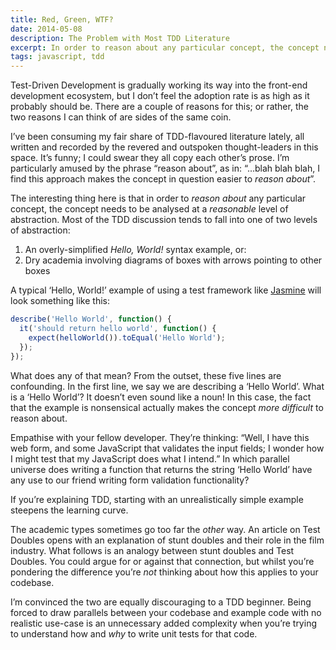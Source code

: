 ```yaml
---
title: Red, Green, WTF?
date: 2014-05-08
description: The Problem with Most TDD Literature
excerpt: In order to reason about any particular concept, the concept needs to be analysed at a reasonable level of abstraction. Here’s what we’re getting wrong when introducing test-driven JavaScript development.
tags: javascript, tdd
---
```


Test-Driven Development is gradually working its way into the front-end
development ecosystem, but I don’t feel the adoption rate is as high as it
probably should be. There are a couple of reasons for this; or rather, the two
reasons I can think of are sides of the same coin.

I’ve been consuming my fair share of TDD-flavoured literature lately, all
written and recorded by the revered and outspoken thought-leaders in this
space. It’s funny; I could swear they all copy each other’s prose. I’m
particularly amused by the phrase “reason about”, as in: “…blah blah blah, I
find this approach makes the concept in question easier to *reason about*”.

The interesting thing here is that in order to *reason about* any particular
concept, the concept needs to be analysed at a *reasonable* level of
abstraction. Most of the TDD discussion tends to fall into one of two levels of
abstraction:

1. An overly-simplified *Hello, World!* syntax example, or:
2. Dry academia involving diagrams of boxes with arrows pointing to other boxes

A typical ‘Hello, World!’ example of using a test framework like
[Jasmine](https://github.com/pivotal/jasmine) will look something like this:

~~~javascript
describe('Hello World', function() {
  it('should return hello world', function() {
    expect(helloWorld()).toEqual('Hello World');
  });
});
~~~

What does any of that mean? From the outset, these five lines are confounding.
In the first line, we say we are describing a ‘Hello World’. What is a ‘Hello
World’? It doesn’t even sound like a noun! In this case, the fact that the
example is nonsensical actually makes the concept *more difficult* to reason
about.

Empathise with your fellow developer. They’re thinking: “Well, I have this web
form, and some JavaScript that validates the input fields; I wonder how I might
test that my JavaScript does what I intend.” In which parallel universe does
writing a function that returns the string ‘Hello World’ have any use to our
friend writing form validation functionality?

If you’re explaining TDD, starting with an unrealistically simple example
steepens the learning curve.

The academic types sometimes go too far the *other* way. An article on Test
Doubles opens with an explanation of stunt doubles and their role in the film
industry. What follows is an analogy between stunt doubles and Test Doubles.
You could argue for or against that connection, but whilst you’re pondering the
difference you’re *not* thinking about how this applies to your codebase.

I’m convinced the two are equally discouraging to a TDD beginner. Being forced
to draw parallels between your codebase and example code with no realistic
use-case is an unnecessary added complexity when you’re trying to understand
how and *why* to write unit tests for that code.
